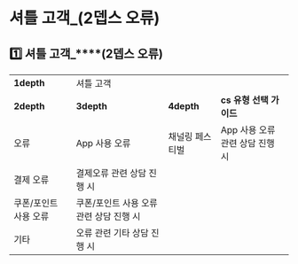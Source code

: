 # 셔틀 고객_(2뎁스 오류)

**1️⃣ 셔틀 고객\_****(2뎁스 오류)**
---------------------------

|  |  |  |  |
| --- | --- | --- | --- |
| **1depth** | 셔틀 고객 | | |
| **2depth** | **3depth** | **4depth** | **cs 유형 선택 가이드** |
| 오류 | App 사용 오류 | 채널링 페스티벌 | App 사용 오류 관련 상담 진행 시 |
| 결제 오류 | 결제오류 관련 상담 진행 시 |
| 쿠폰/포인트 사용 오류 | 쿠폰/포인트 사용 오류 관련 상담 진행 시 |
| 기타 | 오류 관련 기타 상담 진행 시 |